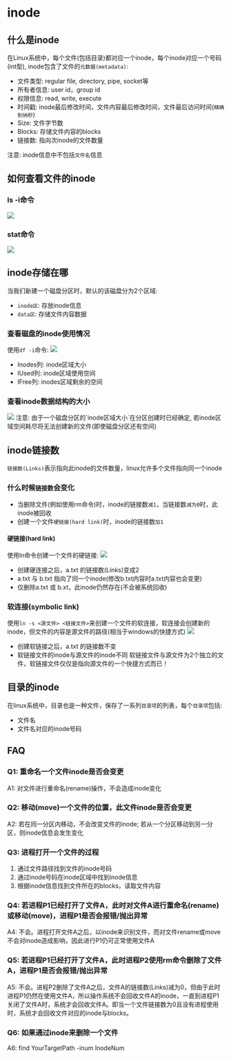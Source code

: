 # inode

## 什么是inode

在Linux系统中，每个文件(包括目录)都对应一个inode，每个inode对应一个号码(int型), inode包含了文件的`元数据(metadata)`:
* 文件类型:  regular file, directory, pipe, socket等
* 所有者信息: user id，group id
* 权限信息: read, write, execute
* 时间戳: inode最后修改时间，文件内容最后修改时间，文件最后访问时间(`精确到纳秒`)
* Size: 文件字节数
* Blocks: 存储文件内容的blocks
* 链接数: 指向次inode的文件数量

注意: inode信息中不包括`文件名`信息

## 如何查看文件的inode

### ls -i命令
<img src="https://github.com/grearter/blog/blob/master/inode/ls.png" />

### stat命令
<img src="https://github.com/grearter/blog/blob/master/inode/stat.png" />

## inode存储在哪
当我们新建一个磁盘分区时，默认的该磁盘分为2个区域: 
* `inode区`: 存放inode信息
* `data区`: 存储文件内容数据

### 查看磁盘的inode使用情况
使用`df -i`命令:
<img src="https://github.com/grearter/blog/blob/master/inode/df.png" />
* Inodes列: inode区域大小
* IUsed列: inode区域使用空间
* IFree列: inodes区域剩余的空间

### 查看inode数据结构的大小
<img src="https://github.com/grearter/blog/blob/master/inode/inode_size.png" />
注意: 由于一个磁盘分区的`inode区域大小`在分区创建时已经确定, 若inode区域空间耗尽将无法创建新的文件(即使磁盘分区还有空间)

## inode链接数
`链接数(Links)`表示指向此inode的文件数量，linux允许多个文件指向同一个inode

### 什么时候`链接数`会变化
* 当删除文件(例如使用rm命令)时，inode的链接数`减1`，当链接数`减为0`时，此inode被回收
* 创建一个文件`硬链接(hard link)`时，inode的链接数`加1`

#### 硬链接(hard link)
使用ln命令创建一个文件的硬链接:
<img src="https://github.com/grearter/blog/blob/master/inode/hard_link.png" />

* 创建硬连接之后，a.txt 的链接数(Links)变成2
* a.txt 与 b.txt 指向了同一个inode(修改b.txt内容时a.txt内容也会变更)
* 仅删除a.txt 或 b.xt，此inode仍然存在(不会被系统回收)


### 软连接(symbolic link)
使用`ln -s <源文件> <链接文件>`来创建一个文件的软连接，软连接会创建新的inode，但文件的内容是源文件的路径(相当于windows的快捷方式)
<img src="https://github.com/grearter/blog/blob/master/inode/symbol_link.png" />
* 创建软链接之后，a.txt 的链接数不变
* 软链接文件的inode与源文件的inode不同
软链接文件与源文件为2个独立的文件，软链接文件仅仅是指向源文件的一个快捷方式而已！

## 目录的inode
在linux系统中，目录也是一种文件，保存了一系列`目录项`的列表，每个`目录项`包括:
* 文件名
* 文件名对应的inode号码


## FAQ
### Q1: 重命名一个文件inode是否会变更
A1: 对文件进行重命名(rename)操作，不会造成inode变化

### Q2: 移动(move)一个文件的位置，此文件inode是否会变更
A2: 若在同一分区内移动，不会改变文件的inode; 若从一个分区移动到另一分区，则inode信息会发生变化

### Q3: 进程打开一个文件的过程
1. 通过文件路径找到文件的inode号码
2. 通过inode号码在inode区域中找到inode信息
3. 根据inode信息找到文件所在的blocks，读取文件内容

### Q4: 若进程P1已经打开了文件A，此时对文件A进行重命名(rename)或移动(move)，进程P1是否会报错/抛出异常
A4: 不会。进程打开文件A之后，以inode来识别文件，而对文件rename或move不会对inode造成影响，因此进行P1仍可正常使用文件A

### Q5: 若进程P1已经打开了文件A，此时进程P2使用rm命令删除了文件A，进程P1是否会报错/抛出异常
A5: 不会。进程P2删除了文件A之后，文件A的链接数(Links)减为0，但由于此时进程P1仍然在使用文件A，所以操作系统不会回收文件A的inode，一直到进程P1关闭了文件A时，系统才会回收文件A。即当一个文件链接数为0且没有进程使用时，系统才会回收文件对应的inode与blocks。

### Q6: 如果通过inode来删除一个文件
A6: find YourTargetPath -inum InodeNum
